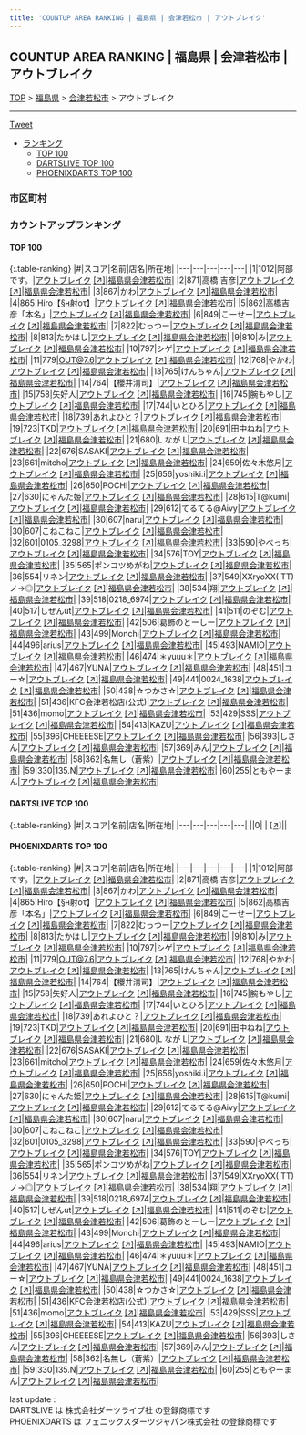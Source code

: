 ```yaml
---
title: 'COUNTUP AREA RANKING | 福島県 | 会津若松市 | アウトブレイク'
---
```

## COUNTUP AREA RANKING | 福島県 | 会津若松市 | アウトブレイク

[TOP](/darts/rank/) > [福島県](/darts/rank/福島県/) > [会津若松市](/darts/rank/福島県/会津若松市/) > アウトブレイク

___

<a href="https://twitter.com/share?ref_src=twsrc%5Etfw" data-text="COUNTUP AREA RANKING | 福島県会津若松市アウトブレイク" class="twitter-share-button" data-hashtags="DARTSLIVE,PHOENIXDARTS,darts,ダーツ" data-show-count="false">Tweet</a>

* [ランキング](#カウントアップランキング)
    * [TOP 100](#top-100)
    * [DARTSLIVE TOP 100](#dartslive-top-100)
    * [PHOENIXDARTS TOP 100](#phoenixdarts-top-100)

### 市区町村

<ul>

</ul>

### カウントアップランキング

#### TOP 100



{:.table-ranking}
|#|スコア|名前|店名|所在地|
|---|---|---|---|---|
|1|1012|<span class="rank-name-pd">阿部です。</span>|<a href="/darts/rank/shops/49538.html">アウトブレイク</a> <a href="https://vs.phoenixdarts.com/jp/shop/shopDetailInfo/s_49538?s_seq=49538">[↗]</a>|<a href="/darts/rank/福島県/会津若松市">福島県会津若松市</a>|
|2|871|<span class="rank-name-pd"><span class="pro-icon-pd"></span>高橋 吉彦</span>|<a href="/darts/rank/shops/49538.html">アウトブレイク</a> <a href="https://vs.phoenixdarts.com/jp/shop/shopDetailInfo/s_49538?s_seq=49538">[↗]</a>|<a href="/darts/rank/福島県/会津若松市">福島県会津若松市</a>|
|3|867|<span class="rank-name-pd">かわ</span>|<a href="/darts/rank/shops/49538.html">アウトブレイク</a> <a href="https://vs.phoenixdarts.com/jp/shop/shopDetailInfo/s_49538?s_seq=49538">[↗]</a>|<a href="/darts/rank/福島県/会津若松市">福島県会津若松市</a>|
|4|865|<span class="rank-name-pd">Hiro【§н射оτ】</span>|<a href="/darts/rank/shops/49538.html">アウトブレイク</a> <a href="https://vs.phoenixdarts.com/jp/shop/shopDetailInfo/s_49538?s_seq=49538">[↗]</a>|<a href="/darts/rank/福島県/会津若松市">福島県会津若松市</a>|
|5|862|<span class="rank-name-pd">高橋吉彦「本名」</span>|<a href="/darts/rank/shops/49538.html">アウトブレイク</a> <a href="https://vs.phoenixdarts.com/jp/shop/shopDetailInfo/s_49538?s_seq=49538">[↗]</a>|<a href="/darts/rank/福島県/会津若松市">福島県会津若松市</a>|
|6|849|<span class="rank-name-pd">こーせー</span>|<a href="/darts/rank/shops/49538.html">アウトブレイク</a> <a href="https://vs.phoenixdarts.com/jp/shop/shopDetailInfo/s_49538?s_seq=49538">[↗]</a>|<a href="/darts/rank/福島県/会津若松市">福島県会津若松市</a>|
|7|822|<span class="rank-name-pd">むっつー</span>|<a href="/darts/rank/shops/49538.html">アウトブレイク</a> <a href="https://vs.phoenixdarts.com/jp/shop/shopDetailInfo/s_49538?s_seq=49538">[↗]</a>|<a href="/darts/rank/福島県/会津若松市">福島県会津若松市</a>|
|8|813|<span class="rank-name-pd">たかはし</span>|<a href="/darts/rank/shops/49538.html">アウトブレイク</a> <a href="https://vs.phoenixdarts.com/jp/shop/shopDetailInfo/s_49538?s_seq=49538">[↗]</a>|<a href="/darts/rank/福島県/会津若松市">福島県会津若松市</a>|
|9|810|<span class="rank-name-pd">み</span>|<a href="/darts/rank/shops/49538.html">アウトブレイク</a> <a href="https://vs.phoenixdarts.com/jp/shop/shopDetailInfo/s_49538?s_seq=49538">[↗]</a>|<a href="/darts/rank/福島県/会津若松市">福島県会津若松市</a>|
|10|797|<span class="rank-name-pd">シゲ</span>|<a href="/darts/rank/shops/49538.html">アウトブレイク</a> <a href="https://vs.phoenixdarts.com/jp/shop/shopDetailInfo/s_49538?s_seq=49538">[↗]</a>|<a href="/darts/rank/福島県/会津若松市">福島県会津若松市</a>|
|11|779|<span class="rank-name-pd">OUT@7.6</span>|<a href="/darts/rank/shops/49538.html">アウトブレイク</a> <a href="https://vs.phoenixdarts.com/jp/shop/shopDetailInfo/s_49538?s_seq=49538">[↗]</a>|<a href="/darts/rank/福島県/会津若松市">福島県会津若松市</a>|
|12|768|<span class="rank-name-pd">やかわ</span>|<a href="/darts/rank/shops/49538.html">アウトブレイク</a> <a href="https://vs.phoenixdarts.com/jp/shop/shopDetailInfo/s_49538?s_seq=49538">[↗]</a>|<a href="/darts/rank/福島県/会津若松市">福島県会津若松市</a>|
|13|765|<span class="rank-name-pd">けんちゃん</span>|<a href="/darts/rank/shops/49538.html">アウトブレイク</a> <a href="https://vs.phoenixdarts.com/jp/shop/shopDetailInfo/s_49538?s_seq=49538">[↗]</a>|<a href="/darts/rank/福島県/会津若松市">福島県会津若松市</a>|
|14|764|<span class="rank-name-pd">【櫻井清司】</span>|<a href="/darts/rank/shops/49538.html">アウトブレイク</a> <a href="https://vs.phoenixdarts.com/jp/shop/shopDetailInfo/s_49538?s_seq=49538">[↗]</a>|<a href="/darts/rank/福島県/会津若松市">福島県会津若松市</a>|
|15|758|<span class="rank-name-pd">矢好人</span>|<a href="/darts/rank/shops/49538.html">アウトブレイク</a> <a href="https://vs.phoenixdarts.com/jp/shop/shopDetailInfo/s_49538?s_seq=49538">[↗]</a>|<a href="/darts/rank/福島県/会津若松市">福島県会津若松市</a>|
|16|745|<span class="rank-name-pd">腕もやし</span>|<a href="/darts/rank/shops/49538.html">アウトブレイク</a> <a href="https://vs.phoenixdarts.com/jp/shop/shopDetailInfo/s_49538?s_seq=49538">[↗]</a>|<a href="/darts/rank/福島県/会津若松市">福島県会津若松市</a>|
|17|744|<span class="rank-name-pd">いとひろ</span>|<a href="/darts/rank/shops/49538.html">アウトブレイク</a> <a href="https://vs.phoenixdarts.com/jp/shop/shopDetailInfo/s_49538?s_seq=49538">[↗]</a>|<a href="/darts/rank/福島県/会津若松市">福島県会津若松市</a>|
|18|739|<span class="rank-name-pd">あれよひと？</span>|<a href="/darts/rank/shops/49538.html">アウトブレイク</a> <a href="https://vs.phoenixdarts.com/jp/shop/shopDetailInfo/s_49538?s_seq=49538">[↗]</a>|<a href="/darts/rank/福島県/会津若松市">福島県会津若松市</a>|
|19|723|<span class="rank-name-pd">TKD</span>|<a href="/darts/rank/shops/49538.html">アウトブレイク</a> <a href="https://vs.phoenixdarts.com/jp/shop/shopDetailInfo/s_49538?s_seq=49538">[↗]</a>|<a href="/darts/rank/福島県/会津若松市">福島県会津若松市</a>|
|20|691|<span class="rank-name-pd">田中ねね</span>|<a href="/darts/rank/shops/49538.html">アウトブレイク</a> <a href="https://vs.phoenixdarts.com/jp/shop/shopDetailInfo/s_49538?s_seq=49538">[↗]</a>|<a href="/darts/rank/福島県/会津若松市">福島県会津若松市</a>|
|21|680|<span class="rank-name-pd">L なが L</span>|<a href="/darts/rank/shops/49538.html">アウトブレイク</a> <a href="https://vs.phoenixdarts.com/jp/shop/shopDetailInfo/s_49538?s_seq=49538">[↗]</a>|<a href="/darts/rank/福島県/会津若松市">福島県会津若松市</a>|
|22|676|<span class="rank-name-pd">SASAKI</span>|<a href="/darts/rank/shops/49538.html">アウトブレイク</a> <a href="https://vs.phoenixdarts.com/jp/shop/shopDetailInfo/s_49538?s_seq=49538">[↗]</a>|<a href="/darts/rank/福島県/会津若松市">福島県会津若松市</a>|
|23|661|<span class="rank-name-pd">mitcho</span>|<a href="/darts/rank/shops/49538.html">アウトブレイク</a> <a href="https://vs.phoenixdarts.com/jp/shop/shopDetailInfo/s_49538?s_seq=49538">[↗]</a>|<a href="/darts/rank/福島県/会津若松市">福島県会津若松市</a>|
|24|659|<span class="rank-name-pd">佐々木悠月</span>|<a href="/darts/rank/shops/49538.html">アウトブレイク</a> <a href="https://vs.phoenixdarts.com/jp/shop/shopDetailInfo/s_49538?s_seq=49538">[↗]</a>|<a href="/darts/rank/福島県/会津若松市">福島県会津若松市</a>|
|25|656|<span class="rank-name-pd">yoshiki.i</span>|<a href="/darts/rank/shops/49538.html">アウトブレイク</a> <a href="https://vs.phoenixdarts.com/jp/shop/shopDetailInfo/s_49538?s_seq=49538">[↗]</a>|<a href="/darts/rank/福島県/会津若松市">福島県会津若松市</a>|
|26|650|<span class="rank-name-pd">POCHI</span>|<a href="/darts/rank/shops/49538.html">アウトブレイク</a> <a href="https://vs.phoenixdarts.com/jp/shop/shopDetailInfo/s_49538?s_seq=49538">[↗]</a>|<a href="/darts/rank/福島県/会津若松市">福島県会津若松市</a>|
|27|630|<span class="rank-name-pd">にゃんた姫</span>|<a href="/darts/rank/shops/49538.html">アウトブレイク</a> <a href="https://vs.phoenixdarts.com/jp/shop/shopDetailInfo/s_49538?s_seq=49538">[↗]</a>|<a href="/darts/rank/福島県/会津若松市">福島県会津若松市</a>|
|28|615|<span class="rank-name-pd">T@kumi</span>|<a href="/darts/rank/shops/49538.html">アウトブレイク</a> <a href="https://vs.phoenixdarts.com/jp/shop/shopDetailInfo/s_49538?s_seq=49538">[↗]</a>|<a href="/darts/rank/福島県/会津若松市">福島県会津若松市</a>|
|29|612|<span class="rank-name-pd">てるてる@Aivy</span>|<a href="/darts/rank/shops/49538.html">アウトブレイク</a> <a href="https://vs.phoenixdarts.com/jp/shop/shopDetailInfo/s_49538?s_seq=49538">[↗]</a>|<a href="/darts/rank/福島県/会津若松市">福島県会津若松市</a>|
|30|607|<span class="rank-name-pd">naru</span>|<a href="/darts/rank/shops/49538.html">アウトブレイク</a> <a href="https://vs.phoenixdarts.com/jp/shop/shopDetailInfo/s_49538?s_seq=49538">[↗]</a>|<a href="/darts/rank/福島県/会津若松市">福島県会津若松市</a>|
|30|607|<span class="rank-name-pd">こねこねこ</span>|<a href="/darts/rank/shops/49538.html">アウトブレイク</a> <a href="https://vs.phoenixdarts.com/jp/shop/shopDetailInfo/s_49538?s_seq=49538">[↗]</a>|<a href="/darts/rank/福島県/会津若松市">福島県会津若松市</a>|
|32|601|<span class="rank-name-pd">0105_3298</span>|<a href="/darts/rank/shops/49538.html">アウトブレイク</a> <a href="https://vs.phoenixdarts.com/jp/shop/shopDetailInfo/s_49538?s_seq=49538">[↗]</a>|<a href="/darts/rank/福島県/会津若松市">福島県会津若松市</a>|
|33|590|<span class="rank-name-pd">やべっち</span>|<a href="/darts/rank/shops/49538.html">アウトブレイク</a> <a href="https://vs.phoenixdarts.com/jp/shop/shopDetailInfo/s_49538?s_seq=49538">[↗]</a>|<a href="/darts/rank/福島県/会津若松市">福島県会津若松市</a>|
|34|576|<span class="rank-name-pd">TOY</span>|<a href="/darts/rank/shops/49538.html">アウトブレイク</a> <a href="https://vs.phoenixdarts.com/jp/shop/shopDetailInfo/s_49538?s_seq=49538">[↗]</a>|<a href="/darts/rank/福島県/会津若松市">福島県会津若松市</a>|
|35|565|<span class="rank-name-pd">ポンコツめがね</span>|<a href="/darts/rank/shops/49538.html">アウトブレイク</a> <a href="https://vs.phoenixdarts.com/jp/shop/shopDetailInfo/s_49538?s_seq=49538">[↗]</a>|<a href="/darts/rank/福島県/会津若松市">福島県会津若松市</a>|
|36|554|<span class="rank-name-pd">リネン</span>|<a href="/darts/rank/shops/49538.html">アウトブレイク</a> <a href="https://vs.phoenixdarts.com/jp/shop/shopDetailInfo/s_49538?s_seq=49538">[↗]</a>|<a href="/darts/rank/福島県/会津若松市">福島県会津若松市</a>|
|37|549|<span class="rank-name-pd">XXryoXX( TT)ノ→◎</span>|<a href="/darts/rank/shops/49538.html">アウトブレイク</a> <a href="https://vs.phoenixdarts.com/jp/shop/shopDetailInfo/s_49538?s_seq=49538">[↗]</a>|<a href="/darts/rank/福島県/会津若松市">福島県会津若松市</a>|
|38|534|<span class="rank-name-pd">翔</span>|<a href="/darts/rank/shops/49538.html">アウトブレイク</a> <a href="https://vs.phoenixdarts.com/jp/shop/shopDetailInfo/s_49538?s_seq=49538">[↗]</a>|<a href="/darts/rank/福島県/会津若松市">福島県会津若松市</a>|
|39|518|<span class="rank-name-pd">0218_6974</span>|<a href="/darts/rank/shops/49538.html">アウトブレイク</a> <a href="https://vs.phoenixdarts.com/jp/shop/shopDetailInfo/s_49538?s_seq=49538">[↗]</a>|<a href="/darts/rank/福島県/会津若松市">福島県会津若松市</a>|
|40|517|<span class="rank-name-pd">しぜんut</span>|<a href="/darts/rank/shops/49538.html">アウトブレイク</a> <a href="https://vs.phoenixdarts.com/jp/shop/shopDetailInfo/s_49538?s_seq=49538">[↗]</a>|<a href="/darts/rank/福島県/会津若松市">福島県会津若松市</a>|
|41|511|<span class="rank-name-pd">のぞむ</span>|<a href="/darts/rank/shops/49538.html">アウトブレイク</a> <a href="https://vs.phoenixdarts.com/jp/shop/shopDetailInfo/s_49538?s_seq=49538">[↗]</a>|<a href="/darts/rank/福島県/会津若松市">福島県会津若松市</a>|
|42|506|<span class="rank-name-pd">葛飾のとーしー</span>|<a href="/darts/rank/shops/49538.html">アウトブレイク</a> <a href="https://vs.phoenixdarts.com/jp/shop/shopDetailInfo/s_49538?s_seq=49538">[↗]</a>|<a href="/darts/rank/福島県/会津若松市">福島県会津若松市</a>|
|43|499|<span class="rank-name-pd">Monchi</span>|<a href="/darts/rank/shops/49538.html">アウトブレイク</a> <a href="https://vs.phoenixdarts.com/jp/shop/shopDetailInfo/s_49538?s_seq=49538">[↗]</a>|<a href="/darts/rank/福島県/会津若松市">福島県会津若松市</a>|
|44|496|<span class="rank-name-pd">arius</span>|<a href="/darts/rank/shops/49538.html">アウトブレイク</a> <a href="https://vs.phoenixdarts.com/jp/shop/shopDetailInfo/s_49538?s_seq=49538">[↗]</a>|<a href="/darts/rank/福島県/会津若松市">福島県会津若松市</a>|
|45|493|<span class="rank-name-pd">NAMIO</span>|<a href="/darts/rank/shops/49538.html">アウトブレイク</a> <a href="https://vs.phoenixdarts.com/jp/shop/shopDetailInfo/s_49538?s_seq=49538">[↗]</a>|<a href="/darts/rank/福島県/会津若松市">福島県会津若松市</a>|
|46|474|<span class="rank-name-pd">＊yuuu＊</span>|<a href="/darts/rank/shops/49538.html">アウトブレイク</a> <a href="https://vs.phoenixdarts.com/jp/shop/shopDetailInfo/s_49538?s_seq=49538">[↗]</a>|<a href="/darts/rank/福島県/会津若松市">福島県会津若松市</a>|
|47|467|<span class="rank-name-pd">YUNA</span>|<a href="/darts/rank/shops/49538.html">アウトブレイク</a> <a href="https://vs.phoenixdarts.com/jp/shop/shopDetailInfo/s_49538?s_seq=49538">[↗]</a>|<a href="/darts/rank/福島県/会津若松市">福島県会津若松市</a>|
|48|451|<span class="rank-name-pd">ユー☆</span>|<a href="/darts/rank/shops/49538.html">アウトブレイク</a> <a href="https://vs.phoenixdarts.com/jp/shop/shopDetailInfo/s_49538?s_seq=49538">[↗]</a>|<a href="/darts/rank/福島県/会津若松市">福島県会津若松市</a>|
|49|441|<span class="rank-name-pd">0024_1638</span>|<a href="/darts/rank/shops/49538.html">アウトブレイク</a> <a href="https://vs.phoenixdarts.com/jp/shop/shopDetailInfo/s_49538?s_seq=49538">[↗]</a>|<a href="/darts/rank/福島県/会津若松市">福島県会津若松市</a>|
|50|438|<span class="rank-name-pd">☆つかさ☆</span>|<a href="/darts/rank/shops/49538.html">アウトブレイク</a> <a href="https://vs.phoenixdarts.com/jp/shop/shopDetailInfo/s_49538?s_seq=49538">[↗]</a>|<a href="/darts/rank/福島県/会津若松市">福島県会津若松市</a>|
|51|436|<span class="rank-name-pd">KFC会津若松店(公式)</span>|<a href="/darts/rank/shops/49538.html">アウトブレイク</a> <a href="https://vs.phoenixdarts.com/jp/shop/shopDetailInfo/s_49538?s_seq=49538">[↗]</a>|<a href="/darts/rank/福島県/会津若松市">福島県会津若松市</a>|
|51|436|<span class="rank-name-pd">momo</span>|<a href="/darts/rank/shops/49538.html">アウトブレイク</a> <a href="https://vs.phoenixdarts.com/jp/shop/shopDetailInfo/s_49538?s_seq=49538">[↗]</a>|<a href="/darts/rank/福島県/会津若松市">福島県会津若松市</a>|
|53|429|<span class="rank-name-pd">SSS</span>|<a href="/darts/rank/shops/49538.html">アウトブレイク</a> <a href="https://vs.phoenixdarts.com/jp/shop/shopDetailInfo/s_49538?s_seq=49538">[↗]</a>|<a href="/darts/rank/福島県/会津若松市">福島県会津若松市</a>|
|54|413|<span class="rank-name-pd">KAZU</span>|<a href="/darts/rank/shops/49538.html">アウトブレイク</a> <a href="https://vs.phoenixdarts.com/jp/shop/shopDetailInfo/s_49538?s_seq=49538">[↗]</a>|<a href="/darts/rank/福島県/会津若松市">福島県会津若松市</a>|
|55|396|<span class="rank-name-pd">CHEEEESE</span>|<a href="/darts/rank/shops/49538.html">アウトブレイク</a> <a href="https://vs.phoenixdarts.com/jp/shop/shopDetailInfo/s_49538?s_seq=49538">[↗]</a>|<a href="/darts/rank/福島県/会津若松市">福島県会津若松市</a>|
|56|393|<span class="rank-name-pd">しさん</span>|<a href="/darts/rank/shops/49538.html">アウトブレイク</a> <a href="https://vs.phoenixdarts.com/jp/shop/shopDetailInfo/s_49538?s_seq=49538">[↗]</a>|<a href="/darts/rank/福島県/会津若松市">福島県会津若松市</a>|
|57|369|<span class="rank-name-pd">みん</span>|<a href="/darts/rank/shops/49538.html">アウトブレイク</a> <a href="https://vs.phoenixdarts.com/jp/shop/shopDetailInfo/s_49538?s_seq=49538">[↗]</a>|<a href="/darts/rank/福島県/会津若松市">福島県会津若松市</a>|
|58|362|<span class="rank-name-pd">名無し（蒼紫）</span>|<a href="/darts/rank/shops/49538.html">アウトブレイク</a> <a href="https://vs.phoenixdarts.com/jp/shop/shopDetailInfo/s_49538?s_seq=49538">[↗]</a>|<a href="/darts/rank/福島県/会津若松市">福島県会津若松市</a>|
|59|330|<span class="rank-name-pd">135.N</span>|<a href="/darts/rank/shops/49538.html">アウトブレイク</a> <a href="https://vs.phoenixdarts.com/jp/shop/shopDetailInfo/s_49538?s_seq=49538">[↗]</a>|<a href="/darts/rank/福島県/会津若松市">福島県会津若松市</a>|
|60|255|<span class="rank-name-pd">ともやーまん</span>|<a href="/darts/rank/shops/49538.html">アウトブレイク</a> <a href="https://vs.phoenixdarts.com/jp/shop/shopDetailInfo/s_49538?s_seq=49538">[↗]</a>|<a href="/darts/rank/福島県/会津若松市">福島県会津若松市</a>|


#### DARTSLIVE TOP 100



{:.table-ranking}
|#|スコア|名前|店名|所在地|
|---|---|---|---|---|
||0|<span class="rank-name-dl"> </span>|<a href="/darts/rank/shops/.html"></a> <a href="">[↗]</a>|<a href="/darts/rank//"></a>|


#### PHOENIXDARTS TOP 100



{:.table-ranking}
|#|スコア|名前|店名|所在地|
|---|---|---|---|---|
|1|1012|<span class="rank-name-pd">阿部です。</span>|<a href="/darts/rank/shops/49538.html">アウトブレイク</a> <a href="https://vs.phoenixdarts.com/jp/shop/shopDetailInfo/s_49538?s_seq=49538">[↗]</a>|<a href="/darts/rank/福島県/会津若松市">福島県会津若松市</a>|
|2|871|<span class="rank-name-pd"><span class="pro-icon-pd"></span>高橋 吉彦</span>|<a href="/darts/rank/shops/49538.html">アウトブレイク</a> <a href="https://vs.phoenixdarts.com/jp/shop/shopDetailInfo/s_49538?s_seq=49538">[↗]</a>|<a href="/darts/rank/福島県/会津若松市">福島県会津若松市</a>|
|3|867|<span class="rank-name-pd">かわ</span>|<a href="/darts/rank/shops/49538.html">アウトブレイク</a> <a href="https://vs.phoenixdarts.com/jp/shop/shopDetailInfo/s_49538?s_seq=49538">[↗]</a>|<a href="/darts/rank/福島県/会津若松市">福島県会津若松市</a>|
|4|865|<span class="rank-name-pd">Hiro【§н射оτ】</span>|<a href="/darts/rank/shops/49538.html">アウトブレイク</a> <a href="https://vs.phoenixdarts.com/jp/shop/shopDetailInfo/s_49538?s_seq=49538">[↗]</a>|<a href="/darts/rank/福島県/会津若松市">福島県会津若松市</a>|
|5|862|<span class="rank-name-pd">高橋吉彦「本名」</span>|<a href="/darts/rank/shops/49538.html">アウトブレイク</a> <a href="https://vs.phoenixdarts.com/jp/shop/shopDetailInfo/s_49538?s_seq=49538">[↗]</a>|<a href="/darts/rank/福島県/会津若松市">福島県会津若松市</a>|
|6|849|<span class="rank-name-pd">こーせー</span>|<a href="/darts/rank/shops/49538.html">アウトブレイク</a> <a href="https://vs.phoenixdarts.com/jp/shop/shopDetailInfo/s_49538?s_seq=49538">[↗]</a>|<a href="/darts/rank/福島県/会津若松市">福島県会津若松市</a>|
|7|822|<span class="rank-name-pd">むっつー</span>|<a href="/darts/rank/shops/49538.html">アウトブレイク</a> <a href="https://vs.phoenixdarts.com/jp/shop/shopDetailInfo/s_49538?s_seq=49538">[↗]</a>|<a href="/darts/rank/福島県/会津若松市">福島県会津若松市</a>|
|8|813|<span class="rank-name-pd">たかはし</span>|<a href="/darts/rank/shops/49538.html">アウトブレイク</a> <a href="https://vs.phoenixdarts.com/jp/shop/shopDetailInfo/s_49538?s_seq=49538">[↗]</a>|<a href="/darts/rank/福島県/会津若松市">福島県会津若松市</a>|
|9|810|<span class="rank-name-pd">み</span>|<a href="/darts/rank/shops/49538.html">アウトブレイク</a> <a href="https://vs.phoenixdarts.com/jp/shop/shopDetailInfo/s_49538?s_seq=49538">[↗]</a>|<a href="/darts/rank/福島県/会津若松市">福島県会津若松市</a>|
|10|797|<span class="rank-name-pd">シゲ</span>|<a href="/darts/rank/shops/49538.html">アウトブレイク</a> <a href="https://vs.phoenixdarts.com/jp/shop/shopDetailInfo/s_49538?s_seq=49538">[↗]</a>|<a href="/darts/rank/福島県/会津若松市">福島県会津若松市</a>|
|11|779|<span class="rank-name-pd">OUT@7.6</span>|<a href="/darts/rank/shops/49538.html">アウトブレイク</a> <a href="https://vs.phoenixdarts.com/jp/shop/shopDetailInfo/s_49538?s_seq=49538">[↗]</a>|<a href="/darts/rank/福島県/会津若松市">福島県会津若松市</a>|
|12|768|<span class="rank-name-pd">やかわ</span>|<a href="/darts/rank/shops/49538.html">アウトブレイク</a> <a href="https://vs.phoenixdarts.com/jp/shop/shopDetailInfo/s_49538?s_seq=49538">[↗]</a>|<a href="/darts/rank/福島県/会津若松市">福島県会津若松市</a>|
|13|765|<span class="rank-name-pd">けんちゃん</span>|<a href="/darts/rank/shops/49538.html">アウトブレイク</a> <a href="https://vs.phoenixdarts.com/jp/shop/shopDetailInfo/s_49538?s_seq=49538">[↗]</a>|<a href="/darts/rank/福島県/会津若松市">福島県会津若松市</a>|
|14|764|<span class="rank-name-pd">【櫻井清司】</span>|<a href="/darts/rank/shops/49538.html">アウトブレイク</a> <a href="https://vs.phoenixdarts.com/jp/shop/shopDetailInfo/s_49538?s_seq=49538">[↗]</a>|<a href="/darts/rank/福島県/会津若松市">福島県会津若松市</a>|
|15|758|<span class="rank-name-pd">矢好人</span>|<a href="/darts/rank/shops/49538.html">アウトブレイク</a> <a href="https://vs.phoenixdarts.com/jp/shop/shopDetailInfo/s_49538?s_seq=49538">[↗]</a>|<a href="/darts/rank/福島県/会津若松市">福島県会津若松市</a>|
|16|745|<span class="rank-name-pd">腕もやし</span>|<a href="/darts/rank/shops/49538.html">アウトブレイク</a> <a href="https://vs.phoenixdarts.com/jp/shop/shopDetailInfo/s_49538?s_seq=49538">[↗]</a>|<a href="/darts/rank/福島県/会津若松市">福島県会津若松市</a>|
|17|744|<span class="rank-name-pd">いとひろ</span>|<a href="/darts/rank/shops/49538.html">アウトブレイク</a> <a href="https://vs.phoenixdarts.com/jp/shop/shopDetailInfo/s_49538?s_seq=49538">[↗]</a>|<a href="/darts/rank/福島県/会津若松市">福島県会津若松市</a>|
|18|739|<span class="rank-name-pd">あれよひと？</span>|<a href="/darts/rank/shops/49538.html">アウトブレイク</a> <a href="https://vs.phoenixdarts.com/jp/shop/shopDetailInfo/s_49538?s_seq=49538">[↗]</a>|<a href="/darts/rank/福島県/会津若松市">福島県会津若松市</a>|
|19|723|<span class="rank-name-pd">TKD</span>|<a href="/darts/rank/shops/49538.html">アウトブレイク</a> <a href="https://vs.phoenixdarts.com/jp/shop/shopDetailInfo/s_49538?s_seq=49538">[↗]</a>|<a href="/darts/rank/福島県/会津若松市">福島県会津若松市</a>|
|20|691|<span class="rank-name-pd">田中ねね</span>|<a href="/darts/rank/shops/49538.html">アウトブレイク</a> <a href="https://vs.phoenixdarts.com/jp/shop/shopDetailInfo/s_49538?s_seq=49538">[↗]</a>|<a href="/darts/rank/福島県/会津若松市">福島県会津若松市</a>|
|21|680|<span class="rank-name-pd">L なが L</span>|<a href="/darts/rank/shops/49538.html">アウトブレイク</a> <a href="https://vs.phoenixdarts.com/jp/shop/shopDetailInfo/s_49538?s_seq=49538">[↗]</a>|<a href="/darts/rank/福島県/会津若松市">福島県会津若松市</a>|
|22|676|<span class="rank-name-pd">SASAKI</span>|<a href="/darts/rank/shops/49538.html">アウトブレイク</a> <a href="https://vs.phoenixdarts.com/jp/shop/shopDetailInfo/s_49538?s_seq=49538">[↗]</a>|<a href="/darts/rank/福島県/会津若松市">福島県会津若松市</a>|
|23|661|<span class="rank-name-pd">mitcho</span>|<a href="/darts/rank/shops/49538.html">アウトブレイク</a> <a href="https://vs.phoenixdarts.com/jp/shop/shopDetailInfo/s_49538?s_seq=49538">[↗]</a>|<a href="/darts/rank/福島県/会津若松市">福島県会津若松市</a>|
|24|659|<span class="rank-name-pd">佐々木悠月</span>|<a href="/darts/rank/shops/49538.html">アウトブレイク</a> <a href="https://vs.phoenixdarts.com/jp/shop/shopDetailInfo/s_49538?s_seq=49538">[↗]</a>|<a href="/darts/rank/福島県/会津若松市">福島県会津若松市</a>|
|25|656|<span class="rank-name-pd">yoshiki.i</span>|<a href="/darts/rank/shops/49538.html">アウトブレイク</a> <a href="https://vs.phoenixdarts.com/jp/shop/shopDetailInfo/s_49538?s_seq=49538">[↗]</a>|<a href="/darts/rank/福島県/会津若松市">福島県会津若松市</a>|
|26|650|<span class="rank-name-pd">POCHI</span>|<a href="/darts/rank/shops/49538.html">アウトブレイク</a> <a href="https://vs.phoenixdarts.com/jp/shop/shopDetailInfo/s_49538?s_seq=49538">[↗]</a>|<a href="/darts/rank/福島県/会津若松市">福島県会津若松市</a>|
|27|630|<span class="rank-name-pd">にゃんた姫</span>|<a href="/darts/rank/shops/49538.html">アウトブレイク</a> <a href="https://vs.phoenixdarts.com/jp/shop/shopDetailInfo/s_49538?s_seq=49538">[↗]</a>|<a href="/darts/rank/福島県/会津若松市">福島県会津若松市</a>|
|28|615|<span class="rank-name-pd">T@kumi</span>|<a href="/darts/rank/shops/49538.html">アウトブレイク</a> <a href="https://vs.phoenixdarts.com/jp/shop/shopDetailInfo/s_49538?s_seq=49538">[↗]</a>|<a href="/darts/rank/福島県/会津若松市">福島県会津若松市</a>|
|29|612|<span class="rank-name-pd">てるてる@Aivy</span>|<a href="/darts/rank/shops/49538.html">アウトブレイク</a> <a href="https://vs.phoenixdarts.com/jp/shop/shopDetailInfo/s_49538?s_seq=49538">[↗]</a>|<a href="/darts/rank/福島県/会津若松市">福島県会津若松市</a>|
|30|607|<span class="rank-name-pd">naru</span>|<a href="/darts/rank/shops/49538.html">アウトブレイク</a> <a href="https://vs.phoenixdarts.com/jp/shop/shopDetailInfo/s_49538?s_seq=49538">[↗]</a>|<a href="/darts/rank/福島県/会津若松市">福島県会津若松市</a>|
|30|607|<span class="rank-name-pd">こねこねこ</span>|<a href="/darts/rank/shops/49538.html">アウトブレイク</a> <a href="https://vs.phoenixdarts.com/jp/shop/shopDetailInfo/s_49538?s_seq=49538">[↗]</a>|<a href="/darts/rank/福島県/会津若松市">福島県会津若松市</a>|
|32|601|<span class="rank-name-pd">0105_3298</span>|<a href="/darts/rank/shops/49538.html">アウトブレイク</a> <a href="https://vs.phoenixdarts.com/jp/shop/shopDetailInfo/s_49538?s_seq=49538">[↗]</a>|<a href="/darts/rank/福島県/会津若松市">福島県会津若松市</a>|
|33|590|<span class="rank-name-pd">やべっち</span>|<a href="/darts/rank/shops/49538.html">アウトブレイク</a> <a href="https://vs.phoenixdarts.com/jp/shop/shopDetailInfo/s_49538?s_seq=49538">[↗]</a>|<a href="/darts/rank/福島県/会津若松市">福島県会津若松市</a>|
|34|576|<span class="rank-name-pd">TOY</span>|<a href="/darts/rank/shops/49538.html">アウトブレイク</a> <a href="https://vs.phoenixdarts.com/jp/shop/shopDetailInfo/s_49538?s_seq=49538">[↗]</a>|<a href="/darts/rank/福島県/会津若松市">福島県会津若松市</a>|
|35|565|<span class="rank-name-pd">ポンコツめがね</span>|<a href="/darts/rank/shops/49538.html">アウトブレイク</a> <a href="https://vs.phoenixdarts.com/jp/shop/shopDetailInfo/s_49538?s_seq=49538">[↗]</a>|<a href="/darts/rank/福島県/会津若松市">福島県会津若松市</a>|
|36|554|<span class="rank-name-pd">リネン</span>|<a href="/darts/rank/shops/49538.html">アウトブレイク</a> <a href="https://vs.phoenixdarts.com/jp/shop/shopDetailInfo/s_49538?s_seq=49538">[↗]</a>|<a href="/darts/rank/福島県/会津若松市">福島県会津若松市</a>|
|37|549|<span class="rank-name-pd">XXryoXX( TT)ノ→◎</span>|<a href="/darts/rank/shops/49538.html">アウトブレイク</a> <a href="https://vs.phoenixdarts.com/jp/shop/shopDetailInfo/s_49538?s_seq=49538">[↗]</a>|<a href="/darts/rank/福島県/会津若松市">福島県会津若松市</a>|
|38|534|<span class="rank-name-pd">翔</span>|<a href="/darts/rank/shops/49538.html">アウトブレイク</a> <a href="https://vs.phoenixdarts.com/jp/shop/shopDetailInfo/s_49538?s_seq=49538">[↗]</a>|<a href="/darts/rank/福島県/会津若松市">福島県会津若松市</a>|
|39|518|<span class="rank-name-pd">0218_6974</span>|<a href="/darts/rank/shops/49538.html">アウトブレイク</a> <a href="https://vs.phoenixdarts.com/jp/shop/shopDetailInfo/s_49538?s_seq=49538">[↗]</a>|<a href="/darts/rank/福島県/会津若松市">福島県会津若松市</a>|
|40|517|<span class="rank-name-pd">しぜんut</span>|<a href="/darts/rank/shops/49538.html">アウトブレイク</a> <a href="https://vs.phoenixdarts.com/jp/shop/shopDetailInfo/s_49538?s_seq=49538">[↗]</a>|<a href="/darts/rank/福島県/会津若松市">福島県会津若松市</a>|
|41|511|<span class="rank-name-pd">のぞむ</span>|<a href="/darts/rank/shops/49538.html">アウトブレイク</a> <a href="https://vs.phoenixdarts.com/jp/shop/shopDetailInfo/s_49538?s_seq=49538">[↗]</a>|<a href="/darts/rank/福島県/会津若松市">福島県会津若松市</a>|
|42|506|<span class="rank-name-pd">葛飾のとーしー</span>|<a href="/darts/rank/shops/49538.html">アウトブレイク</a> <a href="https://vs.phoenixdarts.com/jp/shop/shopDetailInfo/s_49538?s_seq=49538">[↗]</a>|<a href="/darts/rank/福島県/会津若松市">福島県会津若松市</a>|
|43|499|<span class="rank-name-pd">Monchi</span>|<a href="/darts/rank/shops/49538.html">アウトブレイク</a> <a href="https://vs.phoenixdarts.com/jp/shop/shopDetailInfo/s_49538?s_seq=49538">[↗]</a>|<a href="/darts/rank/福島県/会津若松市">福島県会津若松市</a>|
|44|496|<span class="rank-name-pd">arius</span>|<a href="/darts/rank/shops/49538.html">アウトブレイク</a> <a href="https://vs.phoenixdarts.com/jp/shop/shopDetailInfo/s_49538?s_seq=49538">[↗]</a>|<a href="/darts/rank/福島県/会津若松市">福島県会津若松市</a>|
|45|493|<span class="rank-name-pd">NAMIO</span>|<a href="/darts/rank/shops/49538.html">アウトブレイク</a> <a href="https://vs.phoenixdarts.com/jp/shop/shopDetailInfo/s_49538?s_seq=49538">[↗]</a>|<a href="/darts/rank/福島県/会津若松市">福島県会津若松市</a>|
|46|474|<span class="rank-name-pd">＊yuuu＊</span>|<a href="/darts/rank/shops/49538.html">アウトブレイク</a> <a href="https://vs.phoenixdarts.com/jp/shop/shopDetailInfo/s_49538?s_seq=49538">[↗]</a>|<a href="/darts/rank/福島県/会津若松市">福島県会津若松市</a>|
|47|467|<span class="rank-name-pd">YUNA</span>|<a href="/darts/rank/shops/49538.html">アウトブレイク</a> <a href="https://vs.phoenixdarts.com/jp/shop/shopDetailInfo/s_49538?s_seq=49538">[↗]</a>|<a href="/darts/rank/福島県/会津若松市">福島県会津若松市</a>|
|48|451|<span class="rank-name-pd">ユー☆</span>|<a href="/darts/rank/shops/49538.html">アウトブレイク</a> <a href="https://vs.phoenixdarts.com/jp/shop/shopDetailInfo/s_49538?s_seq=49538">[↗]</a>|<a href="/darts/rank/福島県/会津若松市">福島県会津若松市</a>|
|49|441|<span class="rank-name-pd">0024_1638</span>|<a href="/darts/rank/shops/49538.html">アウトブレイク</a> <a href="https://vs.phoenixdarts.com/jp/shop/shopDetailInfo/s_49538?s_seq=49538">[↗]</a>|<a href="/darts/rank/福島県/会津若松市">福島県会津若松市</a>|
|50|438|<span class="rank-name-pd">☆つかさ☆</span>|<a href="/darts/rank/shops/49538.html">アウトブレイク</a> <a href="https://vs.phoenixdarts.com/jp/shop/shopDetailInfo/s_49538?s_seq=49538">[↗]</a>|<a href="/darts/rank/福島県/会津若松市">福島県会津若松市</a>|
|51|436|<span class="rank-name-pd">KFC会津若松店(公式)</span>|<a href="/darts/rank/shops/49538.html">アウトブレイク</a> <a href="https://vs.phoenixdarts.com/jp/shop/shopDetailInfo/s_49538?s_seq=49538">[↗]</a>|<a href="/darts/rank/福島県/会津若松市">福島県会津若松市</a>|
|51|436|<span class="rank-name-pd">momo</span>|<a href="/darts/rank/shops/49538.html">アウトブレイク</a> <a href="https://vs.phoenixdarts.com/jp/shop/shopDetailInfo/s_49538?s_seq=49538">[↗]</a>|<a href="/darts/rank/福島県/会津若松市">福島県会津若松市</a>|
|53|429|<span class="rank-name-pd">SSS</span>|<a href="/darts/rank/shops/49538.html">アウトブレイク</a> <a href="https://vs.phoenixdarts.com/jp/shop/shopDetailInfo/s_49538?s_seq=49538">[↗]</a>|<a href="/darts/rank/福島県/会津若松市">福島県会津若松市</a>|
|54|413|<span class="rank-name-pd">KAZU</span>|<a href="/darts/rank/shops/49538.html">アウトブレイク</a> <a href="https://vs.phoenixdarts.com/jp/shop/shopDetailInfo/s_49538?s_seq=49538">[↗]</a>|<a href="/darts/rank/福島県/会津若松市">福島県会津若松市</a>|
|55|396|<span class="rank-name-pd">CHEEEESE</span>|<a href="/darts/rank/shops/49538.html">アウトブレイク</a> <a href="https://vs.phoenixdarts.com/jp/shop/shopDetailInfo/s_49538?s_seq=49538">[↗]</a>|<a href="/darts/rank/福島県/会津若松市">福島県会津若松市</a>|
|56|393|<span class="rank-name-pd">しさん</span>|<a href="/darts/rank/shops/49538.html">アウトブレイク</a> <a href="https://vs.phoenixdarts.com/jp/shop/shopDetailInfo/s_49538?s_seq=49538">[↗]</a>|<a href="/darts/rank/福島県/会津若松市">福島県会津若松市</a>|
|57|369|<span class="rank-name-pd">みん</span>|<a href="/darts/rank/shops/49538.html">アウトブレイク</a> <a href="https://vs.phoenixdarts.com/jp/shop/shopDetailInfo/s_49538?s_seq=49538">[↗]</a>|<a href="/darts/rank/福島県/会津若松市">福島県会津若松市</a>|
|58|362|<span class="rank-name-pd">名無し（蒼紫）</span>|<a href="/darts/rank/shops/49538.html">アウトブレイク</a> <a href="https://vs.phoenixdarts.com/jp/shop/shopDetailInfo/s_49538?s_seq=49538">[↗]</a>|<a href="/darts/rank/福島県/会津若松市">福島県会津若松市</a>|
|59|330|<span class="rank-name-pd">135.N</span>|<a href="/darts/rank/shops/49538.html">アウトブレイク</a> <a href="https://vs.phoenixdarts.com/jp/shop/shopDetailInfo/s_49538?s_seq=49538">[↗]</a>|<a href="/darts/rank/福島県/会津若松市">福島県会津若松市</a>|
|60|255|<span class="rank-name-pd">ともやーまん</span>|<a href="/darts/rank/shops/49538.html">アウトブレイク</a> <a href="https://vs.phoenixdarts.com/jp/shop/shopDetailInfo/s_49538?s_seq=49538">[↗]</a>|<a href="/darts/rank/福島県/会津若松市">福島県会津若松市</a>|


<div class="footer border-top border-gray-light mt-5 pt-3 text-right text-gray">
    last update : <span style="font-weight: italic" id="foot_last_modified"></span><br />
    DARTSLIVE は 株式会社ダーツライブ社 の登録商標です<br />
    PHOENIXDARTS は フェニックスダーツジャパン株式会社 の登録商標です<br />
</div>

<script src="https://cdnjs.cloudflare.com/ajax/libs/jquery.tablesorter/2.31.3/js/jquery.tablesorter.min.js" integrity="sha512-qzgd5cYSZcosqpzpn7zF2ZId8f/8CHmFKZ8j7mU4OUXTNRd5g+ZHBPsgKEwoqxCtdQvExE5LprwwPAgoicguNg==" crossorigin="anonymous" referrerpolicy="no-referrer"></script>
<link rel="stylesheet" href="https://cdnjs.cloudflare.com/ajax/libs/jquery.tablesorter/2.31.3/css/theme.default.min.css" integrity="sha512-wghhOJkjQX0Lh3NSWvNKeZ0ZpNn+SPVXX1Qyc9OCaogADktxrBiBdKGDoqVUOyhStvMBmJQ8ZdMHiR3wuEq8+w==" crossorigin="anonymous" referrerpolicy="no-referrer" />
<script>
$(function() {
    $(".table-ranking").tablesorter({sortList:[[0, 0]]});
    $("#foot_last_modified").text(formatDate(new Date(document.lastModified), 'yyyy-MM-dd HH:mm:ss'));
});
</script>

<script async src="https://platform.twitter.com/widgets.js" charset="utf-8"></script>